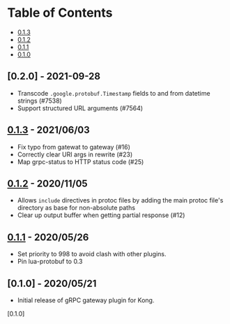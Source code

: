 # Table of Contents

- [0.1.3](#013---20210603)
- [0.1.2](#012---20201105)
- [0.1.1](#011---20200526)
- [0.1.0](#010---20200521)

##  [0.2.0] - 2021-09-28

- Transcode `.google.protobuf.Timestamp` fields to and from datetime strings (#7538)
- Support structured URL arguments (#7564)

##  [0.1.3] - 2021/06/03

- Fix typo from gatewat to gateway (#16)
- Correctly clear URI args in rewrite (#23)
- Map grpc-status to HTTP status code (#25)

##  [0.1.2] - 2020/11/05

- Allows `include` directives in protoc files by adding the
main protoc file's directory as base for non-absolute paths
- Clear up output buffer when getting partial response (#12)

##  [0.1.1] - 2020/05/26

- Set priority to 998 to avoid clash with other plugins.
- Pin lua-protobuf to 0.3

##  [0.1.0] - 2020/05/21

- Initial release of gRPC gateway plugin for Kong.

[0.1.3]: https://github.com/Kong/kong-plugin-grpc-gateway/compare/0.1.2...0.1.3
[0.1.2]: https://github.com/Kong/kong-plugin-grpc-gateway/compare/0.1.1...0.1.2
[0.1.1]: https://github.com/Kong/kong-plugin-grpc-gateway/compare/0.1.0...0.1.1
[0.1.0]
